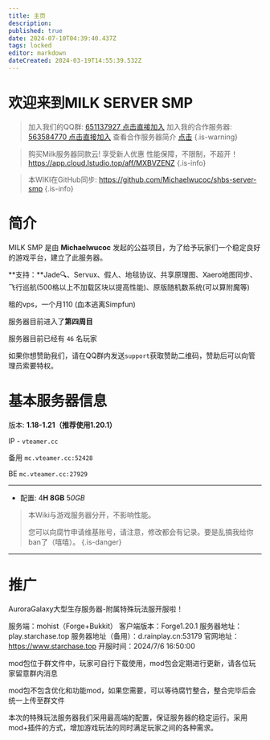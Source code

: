 ```yaml
---
title: 主页
description: 
published: true
date: 2024-07-10T04:39:40.437Z
tags: locked
editor: markdown
dateCreated: 2024-03-19T14:55:39.532Z
---
```


# 欢迎来到MILK SERVER SMP


> 加入我们的QQ群: [651137927 点击直接加入](https://qm.qq.com/q/yeZcjLdmw2)
> 加入我的合作服务器: [563584770 点击直接加入](https://qm.qq.com/q/4Lnojo2Hm8)
> 查看合作服务器简介 [点击](#推广)
{.is-warning}


> 购买Milk服务器同款云! 享受新人优惠
> 性能保障，不限制，不超开！
> https://app.cloud.lstudio.top/aff/MXBVZENZ
{.is-info}

> 本WIKI在GitHub同步:
> https://github.com/Michaelwucoc/shbs-server-smp
{.is-info}



# 简介

MILK SMP 是由 **Michaelwucoc** 发起的公益项目，为了给予玩家们一个稳定良好的游戏平台，建立了此服务器。

**支持：**Jade🔍、Servux、假人、地毯协议、共享原理图、Xaero地图同步、飞行巡航(500格以上不加载区块以提高性能)、原版随机数系统(可以算附魔等) 

租的vps，一个月110 (血本逃离Simpfun)

服务器目前进入了**第四周目**

服务器目前已经有 `46` 名玩家

如果你想赞助我们，请在QQ群内发送`support`获取赞助二维码，赞助后可以向管理员索要特权。

# 基本服务器信息

版本: **1.18-1.21（推荐使用1.20.1）**

IP - `vteamer.cc`

备用 `mc.vteamer.cc:52428 `

BE `mc.vteamer.cc:27929`

---

-   配置: 4**H 8GB** 5*0GB*

> 本Wiki与游戏服务器分开，不影响性能。
> 
> 您可以向腐竹申请维基账号，请注意，修改都会有记录。要是乱搞我给你ban了（嘻嘻）。
{.is-danger}



---
# 推广
AuroraGalaxy大型生存服务器-附属特殊玩法服开服啦！

服务端：mohist（Forge+Bukkit）
客户端版本：Forge1.20.1
服务器地址：play.starchase.top
服务器地址（备用）：d.rainplay.cn:53179
官网地址：https://www.starchase.top
开服时间：2024/7/6 16:50:00

mod包位于群文件中，玩家可自行下载使用，mod包会定期进行更新，请各位玩家留意群内消息

mod包不包含优化和功能mod，如果您需要，可以等待腐竹整合，整合完毕后会统一上传至群文件

本次的特殊玩法服务器我们采用最高端的配置，保证服务器的稳定运行。采用mod+插件的方式，增加游戏玩法的同时满足玩家之间的各种需求。

